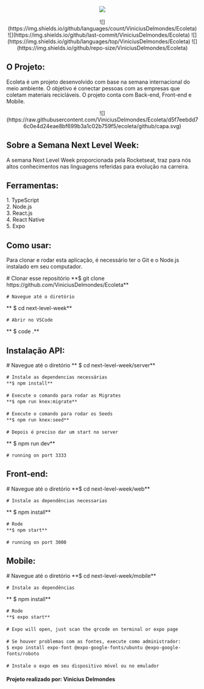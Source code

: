 <p align="center">
<img src="https://user-images.githubusercontent.com/60788150/86496772-2f339180-bd55-11ea-875e-b9c465548898.png">
</p>

<p align="center">
![](https://img.shields.io/github/languages/count/ViniciusDelmondes/Ecoleta)  ![](https://img.shields.io/github/last-commit/ViniciusDelmondes/Ecoleta) ![](https://img.shields.io/github/languages/top/ViniciusDelmondes/Ecoleta) ![](https://img.shields.io/github/repo-size/ViniciusDelmondes/Ecoleta)
<p/>

<h2>
O Projeto:
</h2>
<p>
Ecoleta é um projeto desenvolvido com base na semana internacional do meio ambiente. O objetivo é conectar pessoas com as empresas que coletam materiais recicláveis. O projeto conta com Back-end, Front-end e Mobile.
</p>


<p align="center">
![](https://raw.githubusercontent.com/ViniciusDelmondes/Ecoleta/d5f7eebdd76c0e4d24eae8bf699b3a1c02b759f5/ecoleta/github/capa.svg)
</p>

<h2>Sobre a Semana Next Level Week:</h2>
<p>
A semana Next Level Week proporcionada pela Rocketseat, traz para 			nós altos conhecimentos nas linguagens referidas para evolução na carreira.
</p>

<h2>
Ferramentas:
</h2>
<p>
1.  TypeScript </br>
2.  Node.js </br>
3.  React.js </br>
4. React Native </br>
5. Expo </br>
</p>

<h2>
 Como usar:
</h2>
<p>
Para clonar e rodar esta aplicação, é necessário ter o Git e o Node.js instalado em seu computador.
</p>
    # Clonar esse repositório
    **$ git clone https://github.com/ViniciusDelmondes/Ecoleta**
    
    # Navegue até o diretório
   ** $ cd next-level-week**
    
    # Abrir no VSCode
   ** $ code .**

<h2>
 Instalação API:
</h2>
<p>
    # Navegue até o diretório
   ** $ cd next-level-week/server**
    
    # Instale as dependencias necessárias
    **$ npm install**
    
    # Execute o comando para rodar as Migrates
    **$ npm run knex:migrate**
    
    # Execute o comando para rodar os Seeds
    **$ npm run knex:seed**
    
    # Depois é preciso dar um start no server
   ** $ npm run dev**
    
    # running on port 3333
</p>

<h2>
 Front-end:
</h2>
<p>
    # Navegue até o diretório
    **$ cd next-level-week/web**
    
    # Instale as dependências necessarias
   ** $ npm install**
    
    # Rode
    **$ npm start**
    
    # running on port 3000
</p>

<h2>
	Mobile:
</h2>
<p>
    # Navegue até o diretório
    **$ cd next-level-week/mobile**
    
    # Instale as dependências
   ** $ npm install**
    
    # Rode
    **$ expo start**
    
    # Expo will open, just scan the qrcode on terminal or expo page
    
    # Se houver problemas com as fontes, execute como administrador:
    $ expo install expo-font @expo-google-fonts/ubuntu @expo-google-fonts/roboto
    
    # Instale o expo em seu dispositivo móvel ou no emulador
</p>

<h4>
 Projeto realizado por: Vinicius Delmondes
</h4>
